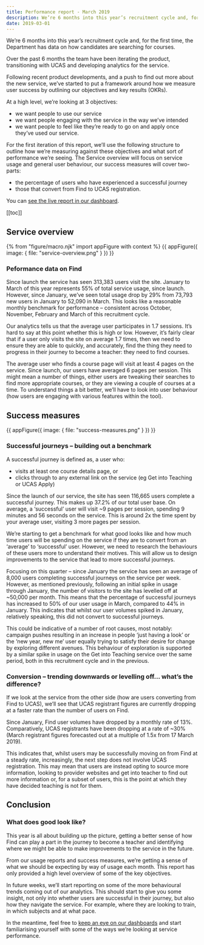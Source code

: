 ```yaml
---
title: Performance report - March 2019
description: We’re 6 months into this year’s recruitment cycle and, for the first time, the Department has data on how candidates are searching for courses.
date: 2019-03-01
---
```


We’re 6 months into this year’s recruitment cycle and, for the first time, the Department has data on how candidates are searching for courses.

Over the past 6 months the team have been iterating the product, transitioning with UCAS and developing analytics for the service.

Following recent product developments, and a push to find out more about the new service, we’ve started to put a framework around how we measure user success by outlining our objectives and key results (OKRs).

At a high level, we’re looking at 3 objectives:

* we want people to use our service
* we want people engaging with the service in the way we’ve intended
* we want people to feel like they’re ready to go on and apply once they’ve used our service.

For the first iteration of this report, we’ll use the following structure to outline how we’re measuring against these objectives and what sort of performance we’re seeing. The Service overview will focus on service usage and general user behaviour, our success measures will cover two-parts:

* the percentage of users who have experienced a successful journey
* those that convert from Find to UCAS registration.

You can [see the live report in our dashboard](https://datastudio.google.com/reporting/1M4DgevUBtTVwS09bEpWbkhPxxFqNOBjt).

[[toc]]

## Service overview

{% from "figure/macro.njk" import appFigure with context %}
{{ appFigure({
  image: {
    file: "service-overview.png"
  }
}) }}

### Peformance data on Find

Since launch the service has seen 313,383 users visit the site. January to March of this year represents 55% of total service usage, since launch. However, since January, we’ve seen total usage drop by 29% from 73,793 new users in January to 52,090 in March. This looks like a reasonable monthly benchmark for performance – consistent across October, November, February and March of this recruitment cycle.

Our analytics tells us that the average user participates in 1.7 sessions. It’s hard to say at this point whether this is high or low. However, it’s fairly clear that if a user only visits the site on average 1.7 times, then we need to ensure they are able to quickly, and accurately, find the thing they need to progress in their journey to become a teacher: they need to find courses.

The average user who finds a course page will visit at least 4 pages on the service. Since launch, our users have averaged 6 pages per session. This might mean a number of things, either users are tweaking their searches to find more appropriate courses, or they are viewing a couple of courses at a time. To understand things a bit better, we’ll have to look into user behaviour (how users are engaging with various features within the tool).

## Success measures

{{ appFigure({
  image: {
    file: "success-measures.png"
  }
}) }}

### Successful journeys – building out a benchmark

A successful journey is defined as, a user who:

* visits at least one course details page, or
* clicks through to any external link on the service (eg Get into Teaching or UCAS Apply)

Since the launch of our service, the site has seen 116,665 users complete a successful journey. This makes up 37.2% of our total user base. On average, a ‘successful’ user will visit ~9 pages per session, spending 9 minutes and 56 seconds on the service. This is around 2x the time spent by your average user, visiting 3 more pages per session.

We’re starting to get a benchmark for what good looks like and how much time users will be spending on the service if they are to convert from an ‘average’ to ‘successful’ user. However, we need to research the behaviours of these users more to understand their motives. This will allow us to design improvements to the service that lead to more successful journeys.

Focusing on this quarter – since January the service has seen an average of 8,000 users completing successful journeys on the service per week. However, as mentioned previously, following an initial spike in usage through January, the number of visitors to the site has levelled off at ~50,000 per month. This means that the percentage of successful journeys has increased to 50% of our user usage in March, compared to 44% in January. This indicates that whilst our user volumes spiked in January, relatively speaking, this did not convert to successful journeys.

This could be indicative of a number of root causes, most notably: campaign pushes resulting in an increase in people ‘just having a look’ or the ‘new year, new me’ user equally trying to satisfy their desire for change by exploring different avenues. This behaviour of exploration is supported by a similar spike in usage on the Get into Teaching service over the same period, both in this recruitment cycle and in the previous.

### Conversion – trending downwards or levelling off… what’s the difference?

If we look at the service from the other side (how are users converting from Find to UCAS), we’ll see that UCAS registrant figures are currently dropping at a faster rate than the number of users on Find.

Since January, Find user volumes have dropped by a monthly rate of 13%. Comparatively, UCAS registrants have been dropping at a rate of ~30% (March registrant figures forecasted out at a multiple of 1.5x from 17 March 2019).

This indicates that, whilst users may be successfully moving on from Find at a steady rate, increasingly, the next step does not involve UCAS registration. This may mean that users are instead opting to source more information, looking to provider websites and get into teacher to find out more information or, for a subset of users, this is the point at which they have decided teaching is not for them.

## Conclusion

### What does good look like?

This year is all about building up the picture, getting a better sense of how Find can play a part in the journey to become a teacher and identifying where we might be able to make improvements to the service in the future.

From our usage reports and success measures, we’re getting a sense of what we should be expecting by way of usage each month. This report has only provided a high level overview of some of the key objectives.

In future weeks, we’ll start reporting on some of the more behavioural trends coming out of our analytics. This should start to give you some insight, not only into whether users are successful in their journey, but also how they navigate the service. For example, where they are looking to train, in which subjects and at what pace.

In the meantime, feel free to [keep an eye on our dashboards](https://datastudio.google.com/reporting/1M4DgevUBtTVwS09bEpWbkhPxxFqNOBjt) and start familiarising yourself with some of the ways we’re looking at service performance.
